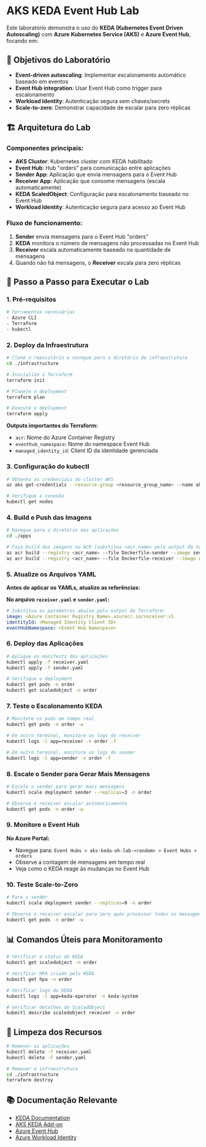 # AKS KEDA Event Hub Lab

Este laboratório demonstra o uso do **KEDA (Kubernetes Event Driven Autoscaling)** com **Azure Kubernetes Service (AKS)** e **Azure Event Hub**, focando em:

## 🎯 Objetivos do Laboratório

- **Event-driven autoscaling**: Implementar escalonamento automático baseado em eventos
- **Event Hub integration**: Usar Event Hub como trigger para escalonamento
- **Workload Identity**: Autenticação segura sem chaves/secrets
- **Scale-to-zero**: Demonstrar capacidade de escalar para zero réplicas

## 🏗️ Arquitetura do Lab

### Componentes principais:
- **AKS Cluster**: Kubernetes cluster com KEDA habilitado
- **Event Hub**: Hub "orders" para comunicação entre aplicações
- **Sender App**: Aplicação que envia mensagens para o Event Hub
- **Receiver App**: Aplicação que consome mensagens (escala automaticamente)
- **KEDA ScaledObject**: Configuração para escalonamento baseado no Event Hub
- **Workload Identity**: Autenticação segura para acesso ao Event Hub

### Fluxo de funcionamento:
1. **Sender** envia mensagens para o Event Hub "orders"
2. **KEDA** monitora o número de mensagens não processadas no Event Hub
3. **Receiver** escala automaticamente baseado na quantidade de mensagens
4. Quando não há mensagens, o **Receiver** escala para zero réplicas

## 🚀 Passo a Passo para Executar o Lab

### 1. Pré-requisitos

```bash
# Ferramentas necessárias
- Azure CLI
- Terraform
- kubectl
```

### 2. Deploy da Infraestrutura

```bash
# Clone o repositório e navegue para o diretório de infraestrutura
cd ./infrastructure

# Inicialize o Terraform
terraform init

# Planeje o deployment 
terraform plan 

# Execute o deployment
terraform apply 
```

**Outputs importantes do Terraform:**
- `acr`: Nome do Azure Container Registry
- `eventhub_namespace`: Nome do namespace Event Hub
- `managed_identity_id`: Client ID da identidade gerenciada

### 3. Configuração do kubectl

```bash
# Obtenha as credenciais do cluster AKS
az aks get-credentials --resource-group <resource_group_name> --name aks-keda-eh-lab

# Verifique a conexão
kubectl get nodes
```

### 4. Build e Push das Imagens

```bash
# Navegue para o diretório das aplicações
cd ./apps

# Faça build das imagens no ACR (substitua <acr_name> pelo output do terraform)
az acr build --registry <acr_name> --file Dockerfile-sender --image sender:v1 .
az acr build --registry <acr_name> --file Dockerfile-receiver --image receiver:v1 .
```

### 5. Atualize os Arquivos YAML

**Antes de aplicar os YAMLs, atualize as referências:**

**No arquivo `receiver.yaml` e `sender.yaml`:**
```yaml
# Substitua os parametros abaixo pelo output do Terraform:
image: <Azure Container Registry Name>.azurecr.io/receiver:v1
identityId: <Managed Identity Client ID>
eventHubNamespace: <Event Hub Namespace>

```

### 6. Deploy das Aplicações

```bash
# Aplique os manifests das aplicações
kubectl apply -f receiver.yaml
kubectl apply -f sender.yaml

# Verifique o deployment
kubectl get pods -n order
kubectl get scaledobject -n order
```

### 7. Teste o Escalonamento KEDA

```bash
# Monitore os pods em tempo real
kubectl get pods -n order -w

# Em outro terminal, monitore os logs do receiver
kubectl logs -l app=receiver -n order -f

# Em outro terminal, monitore os logs do sender
kubectl logs -l app=sender -n order -f
```

### 8. Escale o Sender para Gerar Mais Mensagens

```bash
# Escale o sender para gerar mais mensagens
kubectl scale deployment sender --replicas=3 -n order

# Observe o receiver escalar automaticamente
kubectl get pods -n order -w
```

### 9. Monitore o Event Hub

**No Azure Portal:**
- Navegue para: `Event Hubs > aks-keda-eh-lab-<random> > Event Hubs > orders`
- Observe a contagem de mensagens em tempo real
- Veja como o KEDA reage às mudanças no Event Hub

### 10. Teste Scale-to-Zero

```bash
# Pare o sender
kubectl scale deployment sender --replicas=0 -n order

# Observe o receiver escalar para zero após processar todas as mensagens
kubectl get pods -n order -w
```

## 📊 Comandos Úteis para Monitoramento

```bash
# Verificar o status do KEDA
kubectl get scaledobject -n order

# Verificar HPA criado pelo KEDA
kubectl get hpa -n order

# Verificar logs do KEDA
kubectl logs -l app=keda-operator -n keda-system

# Verificar detalhes do ScaledObject
kubectl describe scaledobject receiver -n order
```


## 🧹 Limpeza dos Recursos

```bash
# Remover as aplicações
kubectl delete -f receiver.yaml
kubectl delete -f sender.yaml

# Remover a infraestrutura
cd ./infrastructure
terraform destroy
```

## 📚 Documentação Relevante

- [KEDA Documentation](https://keda.sh/)
- [AKS KEDA Add-on](https://docs.microsoft.com/en-us/azure/aks/keda-about)
- [Azure Event Hub](https://docs.microsoft.com/en-us/azure/event-hubs/)
- [Azure Workload Identity](https://docs.microsoft.com/en-us/azure/aks/workload-identity-overview)